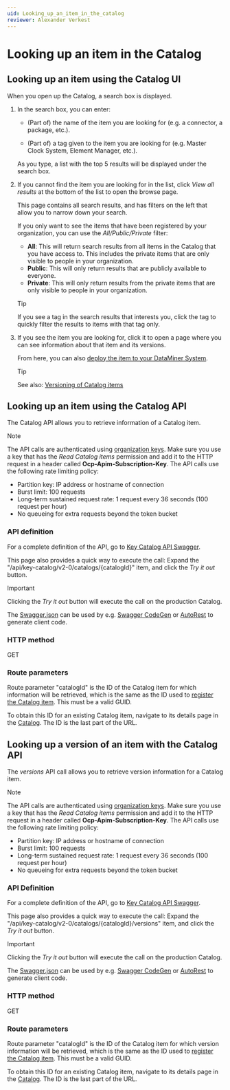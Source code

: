 ```yaml
---
uid: Looking_up_an_item_in_the_catalog
reviewer: Alexander Verkest
---
```


# Looking up an item in the Catalog

## Looking up an item using the Catalog UI

When you open up the Catalog, a search box is displayed.

1. In the search box, you can enter:

   - (Part of) the name of the item you are looking for (e.g. a connector, a package, etc.).

   - (Part of) a tag given to the item you are looking for (e.g. Master Clock System, Element Manager, etc.)<!--RN 40259-->.

   As you type, a list with the top 5 results will be displayed under the search box.

1. If you cannot find the item you are looking for in the list, click *View all results* at the bottom of the list to open the browse page.

   This page contains all search results, and has filters on the left that allow you to narrow down your search.

   If you only want to see the items that have been registered by your organization, you can use the *All/Public/Private* filter:

   - **All**: This will return search results from all items in the Catalog that you have access to. This includes the private items that are only visible to people in your organization.
   - **Public**: This will only return results that are publicly available to everyone.
   - **Private**: This will only return results from the private items that are only visible to people in your organization.

   > [!TIP]
   > If you see a tag in the search results that interests you, click the tag to quickly filter the results to items with that tag only.

1. If you see the item you are looking for, click it to open a page where you can see information about that item and its versions.

   From here, you can also [deploy the item to your DataMiner System](xref:Deploying_a_catalog_item).

   > [!TIP]
   > See also: [Versioning of Catalog items](xref:About_the_Catalog_app#versioning-of-catalog-items)

## Looking up an item using the Catalog API

The Catalog API allows you to retrieve information of a Catalog item.

> [!NOTE]
> The API calls are authenticated using [organization keys](xref:Managing_dataminer_services_keys#organization-keys). Make sure you use a key that has the *Read Catalog items* permission and add it to the HTTP request in a header called **Ocp-Apim-Subscription-Key**. The API calls use the following rate limiting policy:
>
> - Partition key: IP address or hostname of connection
> - Burst limit: 100 requests
> - Long-term sustained request rate: 1 request every 36 seconds (100 request per hour)
> - No queueing for extra requests beyond the token bucket

### API definition

For a complete definition of the API, go to [Key Catalog API Swagger](https://catalogapi-prod.cca-prod.aks.westeurope.dataminer.services/swagger/index.html?urls.primaryName=Key+Catalog+API+v2.0).

This page also provides a quick way to execute the call: Expand the "/api/key-catalog/v2-0/catalogs/{catalogId}" item, and click the *Try it out* button.

> [!IMPORTANT]
> Clicking the *Try it out* button will execute the call on the production Catalog.

The [Swagger.json](https://catalogapi-prod.cca-prod.aks.westeurope.dataminer.services/swagger/key-catalog_2.0/swagger.json) can be used by e.g. [Swagger CodeGen](https://swagger.io/docs/open-source-tools/swagger-codegen/) or [AutoRest](https://azure.github.io/autorest/generate/) to generate client code.

### HTTP method

GET

### Route parameters

Route parameter "catalogId" is the ID of the Catalog item for which information will be retrieved, which is the same as the ID used to [register the Catalog item](xref:Register_Catalog_Item). This must be a valid GUID.

To obtain this ID for an existing Catalog item, navigate to its details page in the [Catalog](https://catalog.dataminer.services/). The ID is the last part of the URL.

## Looking up a version of an item with the Catalog API

The *versions* API call allows you to retrieve version information for a Catalog item.

> [!NOTE]
> The API calls are authenticated using [organization keys](xref:Managing_dataminer_services_keys#organization-keys). Make sure you use a key that has the *Read Catalog items* permission and add it to the HTTP request in a header called **Ocp-Apim-Subscription-Key**. The API calls use the following rate limiting policy:
>
> - Partition key: IP address or hostname of connection
> - Burst limit: 100 requests
> - Long-term sustained request rate: 1 request every 36 seconds (100 request per hour)
> - No queueing for extra requests beyond the token bucket

### API Definition

For a complete definition of the API, go to [Key Catalog API Swagger](https://catalogapi-prod.cca-prod.aks.westeurope.dataminer.services/swagger/index.html?urls.primaryName=Key+Catalog+API+v2.0).

This page also provides a quick way to execute the call: Expand the "/api/key-catalog/v2-0/catalogs/{catalogId}/versions" item, and click the *Try it out* button.

> [!IMPORTANT]
> Clicking the *Try it out* button will execute the call on the production Catalog.

The [Swagger.json](https://catalogapi-prod.cca-prod.aks.westeurope.dataminer.services/swagger/key-catalog_2.0/swagger.json) can be used by e.g. [Swagger CodeGen](https://swagger.io/docs/open-source-tools/swagger-codegen/) or [AutoRest](https://azure.github.io/autorest/generate/) to generate client code.

### HTTP method

GET

### Route parameters

Route parameter "catalogId" is the ID of the Catalog item for which version information will be retrieved, which is the same as the ID used to [register the Catalog item](xref:Register_Catalog_Item). This must be a valid GUID.

To obtain this ID for an existing Catalog item, navigate to its details page in the [Catalog](https://catalog.dataminer.services/). The ID is the last part of the URL.
